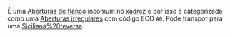 É uma [Aberturas de flanco](index/Aberturas%20de%20flanco.md) incomum no [xadrez](index/Xadrez.md) e por isso é categorizada como uma [Aberturas irregulares](index/Aberturas%20irregulares.md) com código ECO `A0`. Pode transpor para uma [Siciliana%20reversa](Abertura%20Inglesa.md#Siciliana%20reversa).